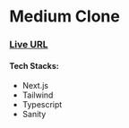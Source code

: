 # Medium Clone

### [__Live URL__](https://medium-clone-six-ebon.vercel.app/)

#### Tech Stacks:
- Next.js
- Tailwind
- Typescript
- Sanity
